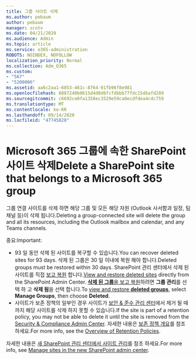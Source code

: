 ```yaml
---
title: 그룹 사이트 삭제
ms.author: pebaum
author: pebaum
manager: scotv
ms.date: 04/21/2020
ms.audience: Admin
ms.topic: article
ms.service: o365-administration
ROBOTS: NOINDEX, NOFOLLOW
localization_priority: Normal
ms.collection: Adm_O365
ms.custom:
- "567"
- "5200006"
ms.assetid: aa6c2aa1-6853-461c-8764-01fb96f8e981
ms.openlocfilehash: 6087240b0615d4d0d6fcfdbbb77fdc15dbafd289
ms.sourcegitcommit: c6692ce0fa1358ec3529e59ca0ecdfdea4cdc759
ms.translationtype: MT
ms.contentlocale: ko-KR
ms.lasthandoff: 09/14/2020
ms.locfileid: "47745828"
---
```

# <a name="delete-a-sharepoint-site-that-belongs-to-a-microsoft-365-group"></a><span data-ttu-id="9157e-102">Microsoft 365 그룹에 속한 SharePoint 사이트 삭제</span><span class="sxs-lookup"><span data-stu-id="9157e-102">Delete a SharePoint site that belongs to a Microsoft 365 group</span></span>

<span data-ttu-id="9157e-103">그룹 연결 사이트를 삭제 하면 해당 그룹 및 모든 해당 자원 (Outlook 사서함과 일정, 팀 채널 등)이 삭제 됩니다.</span><span class="sxs-lookup"><span data-stu-id="9157e-103">Deleting a group-connected site will delete the group and all its resources, including the Outlook mailbox and calendar, and any Teams channels.</span></span>
  
<span data-ttu-id="9157e-104">중요:</span><span class="sxs-lookup"><span data-stu-id="9157e-104">Important:</span></span>

- <span data-ttu-id="9157e-105">93 일 동안 삭제 된 사이트를 복구할 수 있습니다.</span><span class="sxs-lookup"><span data-stu-id="9157e-105">You can recover deleted sites for 93 days.</span></span> <span data-ttu-id="9157e-106">삭제 된 그룹은 30 일 이내에 복원 해야 합니다.</span><span class="sxs-lookup"><span data-stu-id="9157e-106">Deleted groups must be restored within 30 days.</span></span> <span data-ttu-id="9157e-107">SharePoint 관리 센터에서 삭제 된 사이트를 직접 [보고 복원](https://admin.microsoft.com/sharepoint?page=recyclebin&modern=true) 합니다.</span><span class="sxs-lookup"><span data-stu-id="9157e-107">[View and restore deleted sites](https://admin.microsoft.com/sharepoint?page=recyclebin&modern=true) directly from the SharePoint Admin Center.</span></span> <span data-ttu-id="9157e-108">[ **삭제 된 그룹**을 보고 복원](https://outlook.office.com/people/group/deleted)하려면 **그룹 관리**를 선택 하 고 **삭제 됨**을 선택 합니다.</span><span class="sxs-lookup"><span data-stu-id="9157e-108">To [view and restore **deleted groups**](https://outlook.office.com/people/group/deleted), select **Manage Groups**, then choose **Deleted**.</span></span>
- <span data-ttu-id="9157e-109">사이트가 보존 정책의 일부인 경우 사이트가 [보안 & 준수 관리 센터](https://protection.office.com/?rfr=AdminCenter#/retention)에서 제거 될 때까지 해당 사이트를 삭제 하지 못할 수 있습니다.</span><span class="sxs-lookup"><span data-stu-id="9157e-109">If the site is part of a retention policy, you may not be able to delete it until the site is removed from the [Security & Compliance Admin Center](https://protection.office.com/?rfr=AdminCenter#/retention).</span></span> <span data-ttu-id="9157e-110">자세한 내용은 [보존 정책 개요](https://docs.microsoft.com/microsoft-365/compliance/retention-policies)를 참조 하세요.</span><span class="sxs-lookup"><span data-stu-id="9157e-110">For more info, see the [Overview of Retention Policies](https://docs.microsoft.com/microsoft-365/compliance/retention-policies).</span></span>
  
<span data-ttu-id="9157e-111">자세한 내용은 [새 SharePoint 관리 센터에서 사이트 관리](https://docs.microsoft.com/sharepoint/manage-sites-in-new-admin-center)를 참조 하세요.</span><span class="sxs-lookup"><span data-stu-id="9157e-111">For more info, see [Manage sites in the new SharePoint admin center](https://docs.microsoft.com/sharepoint/manage-sites-in-new-admin-center).</span></span>
